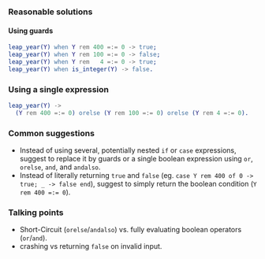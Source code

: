 ### Reasonable solutions

#### Using guards

```erl
leap_year(Y) when Y rem 400 =:= 0 -> true;
leap_year(Y) when Y rem 100 =:= 0 -> false;
leap_year(Y) when Y rem   4 =:= 0 -> true;
leap_year(Y) when is_integer(Y) -> false.
```

### Using a single expression

```erl
leap_year(Y) ->
  (Y rem 400 =:= 0) orelse (Y rem 100 =:= 0) orelse (Y rem 4 =:= 0).
```

### Common suggestions

* Instead of using several, potentially nested `if` or `case`
  expressions, suggest to replace it by guards or a single boolean
  expression using `or`, `orelse`, `and`, and `andalso`.
* Instead of literally returning `true` and `false` (eg. `case Y rem
  400 of 0 -> true; _ -> false end`), suggest to simply return the
  boolean condition (`Y rem 400 =:= 0`).

### Talking points

* Short-Circuit (`orelse`/`andalso`) vs. fully evaluating boolean
  operators (`or`/`and`).
* crashing vs returning `false` on invalid input.


<!-- Local Variables: -->
<!-- mode: gfm -->
<!-- End: -->
